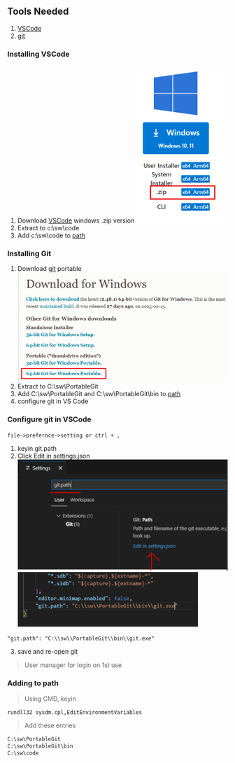 ## Tools Needed
1. [VSCode][1]
1. [git][2]

### Installing VSCode
1. Download [VSCode][1] windows .zip version 
![](img\vscode-zip.png)
1. Extract to c:\sw\code
1. Add c:\sw\code to [path](#adding-to-path)

### Installing Git

1. Download [git][2] portable
![](img\git-portable.png)
1. Extract to C:\sw\PortableGit
1. Add C:\sw\PortableGit and C:\sw\PortableGit\bin to [path](#adding-to-path)
1. configure git in VS Code

### Configure git in VSCode
`file->prefernce->setting or ctrl + ,`

1. keyin git.path
2. Click Edit in settings.json  
![git.path][3] ![settings.json][4]

`"git.path": "C:\\sw\\PortableGit\\bin\\git.exe"`

3. save and re-open git
> User manager for login on 1st use


### Adding to path
> Using CMD, keyin
```bash
rundll32 sysdm.cpl,EditEnvironmentVariables
```
> Add these entries
```
C:\sw\PortableGit
C:\sw\PortableGit\bin
C:\sw\code
```
[1]:https://code.visualstudio.com/download
[2]:https://git-scm.com/downloads/win
[3]:img/vsc-git-path.png
[4]:img/vsc-git-path-save.png

